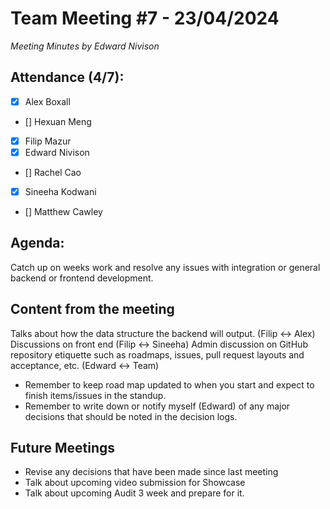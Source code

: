 # Team Meeting #7 - 23/04/2024

*Meeting Minutes by Edward Nivison*

## Attendance (4/7):

- [X] Alex Boxall
- [] Hexuan Meng
- [X] Filip Mazur
- [X] Edward Nivison
- [] Rachel Cao
- [X] Sineeha Kodwani
- [] Matthew Cawley

## Agenda:

Catch up on weeks work and resolve any issues with integration or general backend or frontend development.

## Content from the meeting

Talks about how the data structure the backend will output. (Filip <-> Alex)
Discussions on front end (Filip <-> Sineeha)
Admin discussion on GitHub repository etiquette such as roadmaps, issues, pull request layouts and acceptance, etc. (Edward <-> Team)
- Remember to keep road map updated to when you start and expect to finish items/issues in the standup.
- Remember to write down or notify myself (Edward) of any major decisions that should be noted in the decision logs.

## Future Meetings

- Revise any decisions that have been made since last meeting
- Talk about upcoming video submission for Showcase
- Talk about upcoming Audit 3 week and prepare for it.
